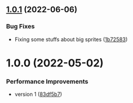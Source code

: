 ## [1.0.1](https://github.com/Prybh/TilemapTools/compare/v1.0.0...v1.0.1) (2022-06-06)


### Bug Fixes

* Fixing some stuffs about big sprites ([1b72583](https://github.com/Prybh/TilemapTools/commit/1b72583d5f49b1902cca28847d4106629ac0a0c7))

# 1.0.0 (2022-05-02)


### Performance Improvements

* version 1 ([83df5b7](https://github.com/Prybh/TilemapTools/commit/83df5b7b7d0f3e50c43c35874c2ad534a434bf1d))
